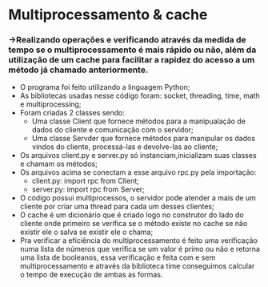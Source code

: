 # Multiprocessamento & cache
### ->Realizando operações e verificando através da medida de tempo se o multiprocessamento é mais rápido ou não, além da utilização de um cache para facilitar a rapidez do acesso a um método já chamado anteriormente.

- O programa foi feito utilizando a linguagem Python;
- As bibliotecas usadas nesse código foram: socket, threading, time, math e multiprocessing;
- Foram criadas 2 classes sendo:
   - Uma classe Client que fornece métodos para a manipualação de dados do cliente e comunicação com o servidor;
   - Uma classe Servder que fornece métodos para manipular os dados vindos do cliente, processá-las e devolve-las ao cliente;
- Os arquivos client.py e server.py só instanciam,inicializam suas classes e chamam os métodos;
- Os arquivos acima se conectam a esse arquivo rpc.py pela importação:
    - client.py: import rpc from Client;
    - server.py: import rpc from Server;
- O código possui multiprocessos, o servidor pode atender a mais de um cliente por criar uma thread para cada um desses clientes;
- O cache é um dicionário que é criado logo no construtor do lado do cliente onde primeiro se verifica se o método existe no cache se não existir ele o salva se existir ele o chama;
- Pra verificar a eficiência do multiprocessamento é feito uma verificação numa lista de números que verifica se um valor é primo ou não e retorna uma lista de booleanos, essa verificação e feita com e sem multiprocessamento e através da biblioteca time conseguimos calcular o tempo de execução de ambas as formas. 
